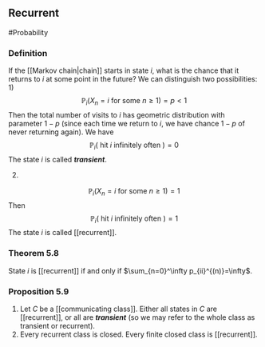 ## Recurrent
#Probability 

### Definition
If the [[Markov chain|chain]] starts in state $i$, what is the chance that it returns to $i$ at some point in the future? We can distinguish two possibilities:
1)  
$$
\mathbb{P}_{i}\left(X_{n}=i \text { for some } n \geq 1\right)=p<1
$$
Then the total number of visits to $i$ has geometric distribution with parameter $1-p$ (since each time we return to $i$, we have chance $1-p$ of never returning again). We have
$$
\mathbb{P}_{i}(\text { hit } i \text { infinitely often })=0
$$
The state $i$ is called ***transient***.

2) 
$$
\mathbb{P}_{i}\left(X_{n}=i \text { for some } n \geq 1\right)=1
$$
Then
$$
\mathbb{P}_{i}(\text { hit } i \text { infinitely often })=1
$$
The state $i$ is called [[recurrent]].

### Theorem 5.8
State $i$ is [[recurrent]] if and only if $\sum_{n=0}^\infty p_{ii}^{(n)}=\infty$.

### Proposition 5.9
1) Let $C$ be a [[communicating class]]. Either all states in $C$ are [[recurrent]], or all are ***transient*** (so we may refer to the whole class as transient or recurrent).
2) Every recurrent class is closed. Every finite closed class is [[recurrent]].